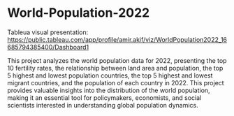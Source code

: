 # World-Population-2022
Tableua visual presentation: https://public.tableau.com/app/profile/amir.akif/viz/WorldPopulation2022_16685794385400/Dashboard1

This project analyzes the world population data for 2022, presenting the top 10 fertility rates, the relationship between land area and population, the top 5 highest and lowest population countries, the top 5 highest and lowest migrant countries, and the population of each country in 2022. This project provides valuable insights into the distribution of the world population, making it an essential tool for policymakers, economists, and social scientists interested in understanding global population dynamics.
